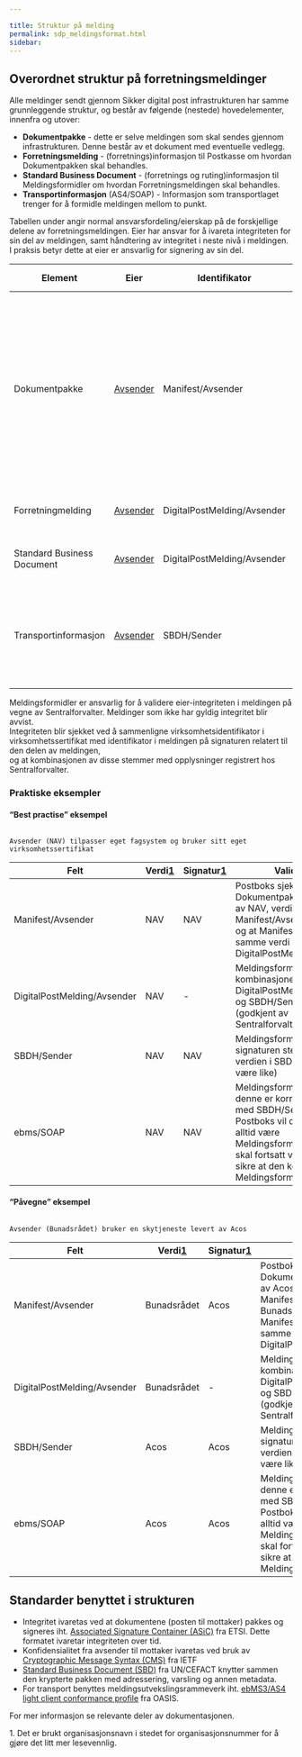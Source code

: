 ```yaml
---

title: Struktur på melding  
permalink: sdp_meldingsformat.html
sidebar:
---
```


## Overordnet struktur på forretningsmeldinger

Alle meldinger sendt gjennom Sikker digital post infrastrukturen har
samme grunnleggende struktur, og består av følgende (nestede)
hovedelementer, innenfra og utover:

  - **Dokumentpakke** - dette er selve meldingen som skal sendes gjennom
    infrastrukturen. Denne består av et dokument med eventuelle vedlegg.
  - **Forretningsmelding** - (forretnings)informasjon til Postkasse om
    hvordan Dokumentpakken skal behandles.
  - **Standard Business Document** - (forretnings og ruting)informasjon
    til Meldingsformidler om hvordan Forretningsmeldingen skal
    behandles.
  - **Transportinformasjon** (AS4/SOAP) - Informasjon som transportlaget
    trenger for å formidle meldingen mellom to punkt.

Tabellen under angir normal ansvarsfordeling/eierskap på de forskjellige
delene av forretningsmeldingen. Eier har ansvar for å ivareta
integriteten for sin del av meldingen, samt håndtering av integritet i
neste nivå i meldingen.  
I praksis betyr dette at eier er ansvarlig for signering av sin del.

| Element    | Eier     | Identifikator    | Kontroll eierskap  | Kommentar    |
| --- | --- | --- | --- | --- |
| Dokumentpakke              | [Avsender](Aktorer.md) | Manifest/Avsender           | Signerte bruksvilkår med Sentralforvalter                                       | Eierskapet til dokumentpakken blir bruk til å garantere integriteten til dokumentpakken over tid. Det kan tenkes at dokumentpakken blir signert av en [Databehandler](Aktorer.md). I så tilfelle bør dette klart framkomme av selve dokumentet, slik at Mottaker forstår sammenhengen. |
| Forretningmelding          | [Avsender](Aktorer.md) | DigitalPostMelding/Avsender | Registrert hos Sentralforvalter                                                 | Vil som regel være den samme som eier av dokumentpakken.                                                                                                                                                                                                                            |
| Standard Business Document | [Avsender](Aktorer.md) | DigitalPostMelding/Avsender | Registrert hos Sentralforvalter                                                 | Skal alltid være den samme som eier av Forretningsmelding                                                                                                                                                                                                                           |
| Transportinformasjon       | [Avsender](Aktorer.md) | SBDH/Sender                 | Angitt som sender i Standard Business Document, registrert hos Sentralforvalter | Aktøren som er ansvarlig for kommunikasjon med Meldingsformidler. Bør være den samme som over, men kan være en [Databehandler](Aktorer.md)                                                                                                                                             |

Meldingsformidler er ansvarlig for å validere eier-integriteten i
meldingen på vegne av Sentralforvalter. Meldinger som ikke har gyldig
integritet blir avvist.  
Integriteten blir sjekket ved å sammenligne virksomhetsidentifikator i
virksomhetssertifikat med identifikator i meldingen på signaturen
relatert til den delen av meldingen,  
og at kombinasjonen av disse stemmer med opplysninger registrert hos
Sentralforvalter.

### Praktiske eksempler

#### “Best practise” eksempel

<code>  
Avsender (NAV) tilpasser eget fagsystem og bruker sitt eget
virksomhetssertifikat  
</code>

| Felt     | Verdi[1](#link1) | Signatur[1](#link1) | Validering    |
| --- | --- | --- | --- |
| Manifest/Avsender           | NAV        | NAV           | Postboks sjekker at Dokumentpakken er signert av NAV, verdien i Manifest/Avsender er NAV og at Manifest/Avsender har samme verdi som DigitalPostMelding/Avsender                                                    |
| DigitalPostMelding/Avsender | NAV        | \-            | Meldingsformidler sjekker at kombinasjonen DigitalPostMelding/Avsender og SBDH/Sender er gyldig (godkjent av Sentralforvalter)                                                                                      |
| SBDH/Sender                 | NAV        | NAV           | Meldingsformidler sjekker at signaturen stemmer med verdien i SBDH/Sender (skal være like)                                                                                                                          |
| ebms/SOAP                   | NAV        | NAV           | Meldingsformidler sjekker at denne er korresponderer med SBDH/Sender. For Postboks vil denne verdien alltid være Meldingsformidler (men den skal fortsatt valideres for å sikre at den kommer fra Meldingsformidler |

#### “Påvegne” eksempel

<code>  
Avsender (Bunadsrådet) bruker en skytjeneste levert av Acos  
</code>

| Felt  | Verdi[1](#link1)  | Signatur[1](#link1) | Validering      |
| --- | --- | --- | --- |
| Manifest/Avsender           | Bunadsrådet | Acos          | Postboks sjekker at Dokumentpakken er signert av Acos, verdien i Manifest/Avsender er Bunadsrådet og at Manifest/Avsender har samme verdi som DigitalPostMelding/Avsender                                           |
| DigitalPostMelding/Avsender | Bunadsrådet | \-            | Meldingsformidler sjekker at kombinasjonen DigitalPostMelding/Avsender og SBDH/Sender er gyldig (godkjent av Sentralforvalter)                                                                                      |
| SBDH/Sender                 | Acos        | Acos          | Meldingsformidler sjekker at signaturen stemmer med verdien i SBDH/Sender (skal være like)                                                                                                                          |
| ebms/SOAP                   | Acos        | Acos          | Meldingsformidler sjekker at denne er korresponderer med SBDH/Sender. For Postboks vil denne verdien alltid være Meldingsformidler (men den skal fortsatt valideres for å sikre at den kommer fra Meldingsformidler |

## Standarder benyttet i strukturen

  - Integritet ivaretas ved at dokumentene (posten til mottaker) pakkes
    og signeres iht. [Associated Signature Container
    (ASiC)](http://www.etsi.org/deliver/etsi_ts/103100_103199/103174/02.02.01_60/ts_103174v020201p.pdf)
    fra ETSI. Dette formatet ivaretar integriteten over tid.
  - Konfidensialitet fra avsender til mottaker ivaretas ved bruk av
    [Cryptographic Message Syntax
    (CMS)](http://tools.ietf.org/html/rfc5652) fra IETF
  - [Standard Business Document
    (SBD)](http://www.gs1.org/ecom/standards/guidelines#s2) fra
    UN/CEFACT knytter sammen den krypterte pakken med adressering,
    varsling og annen metadata. 
  - For transport benyttes meldingsutvekslingsrammeverk iht. [ebMS3/AS4
    light client conformance
    profile](http://docs.oasis-open.org/ebxml-msg/ebms/v3.0/profiles/AS4-profile/v1.0/os/AS4-profile-v1.0-os.html#__RefHeading__26166_1909778835)
    fra OASIS. 

For mer informasjon se relevante deler av dokumentasjonen.

<a name="link1">
1.  Det er brukt organisasjonsnavn i stedet for organisasjonsnummer for
    å gjøre det litt mer lesevennlig.


